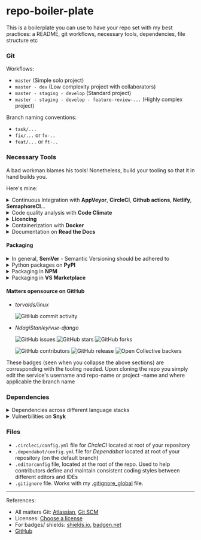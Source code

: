# repo-boiler-plate

This is a boilerplate you can use to have your repo set with my best practices: a README, git workflows, necessary tools, dependencies, file structure etc

### Git

Workflows:
- `master` (Simple solo project)
- `master - dev` (Low complexity project with collaborators)
- `master - staging - develop` (Standard project)
- `master - staging - develop - feature-review-...` (Highly complex project)

Branch naming conventions:
- `task/...`
- `fix/...` or `fx-..`
- `feat/...` or `ft-..`

### Necessary Tools
A bad workman blames his tools! Nonetheless, build your tooling so that it in hand builds you.

Here's mine:
<details>
  <summary>Continuous Integration with <b>AppVeyor</b>, <b>CircleCI</b>, <b>Github actions</b>, <b>Netlify</b>, <b>SemaphoreCI</b>...</summary>

  ![AppVeyor](https://img.shields.io/appveyor/build/electron-bot/electron)
  ![CircleCI](https://img.shields.io/circleci/build/github/workforce-data-initiative/tpot-abacus)
  ![GitHub Workflow Status](https://img.shields.io/github/workflow/status/github/hub/CI)
  ![Netlify](https://img.shields.io/netlify/ba0b4698-8569-4e8d-bfca-b7bff0cfee57)
  [![Build Status](https://semaphoreci.com/api/v1/stanmd/vue-django/branches/master/shields_badge.svg)](https://semaphoreci.com/stanmd/vue-django)
</details>

<details>
  <summary>Code quality analysis with <b>Code Climate</b></summary>

  ![Code Climate coverage](https://img.shields.io/codeclimate/coverage/NdagiStanley/django_girls_complete)
  ![Code Climate issues](https://img.shields.io/codeclimate/issues/NdagiStanley/django_girls_complete)
  ![Code Climate maintainability](https://img.shields.io/codeclimate/maintainability/NdagiStanley/django_girls_complete)
  ![Code Climate lines of code](https://badgen.net/codeclimate/loc/NdagiStanley/django_girls_complete)
</details>

<details>
  <summary><b>Licencing</b></summary>

  ![GitHub](https://img.shields.io/github/license/Ndagistanley/repo-boiler-plate)
</details>

<details>
  <summary>Containerization with <b>Docker</b></summary>

  ![Docker Cloud Build Status](https://img.shields.io/docker/cloud/build/stanmd/vue-django)
  ![Docker Pulls](https://img.shields.io/docker/pulls/stanmd/vue-django)

  ![Docker Image Version (latest semver)](https://img.shields.io/docker/v/_/postgres?sort=semver)
  ![Docker Image Size (latest semver)](https://img.shields.io/docker/image-size/_/postgres?sort=semver)
</details>

<details>
  <summary>Documentation on <b>Read the Docs</b></summary>

  ![Read the Docs](https://img.shields.io/readthedocs/black)
</details>

#### Packaging

<details>
  <summary>In general, <b>SemVer</b> - Semantic Versioning should be adhered to</summary>

  ![GitHub package.json version](https://img.shields.io/github/package-json/v/NdagiStanley/lifebuoy)
</details>

<details>
  <summary>Python packages on <b>PyPI</b></summary>

  ![PyPI - Django Version](https://img.shields.io/pypi/djversions/djangorestframework)
  ![PyPI - Python Version](https://img.shields.io/pypi/pyversions/djangorestframework)

  ![PyPI - Wheel](https://img.shields.io/pypi/wheel/pipexec)
  ![PyPI - Implementation](https://img.shields.io/pypi/implementation/pipexec)
  ![PyPI - Downloads](https://img.shields.io/pypi/dm/pipexec)

  ![PyPI - Status](https://img.shields.io/pypi/status/black)

  ![PyPI](https://img.shields.io/pypi/v/abacus-tpot)
</details>

<details>
  <summary>Packaging in <b>NPM</b></summary>

  ![npm](https://img.shields.io/npm/v/vue)

  ![node-current](https://img.shields.io/node/v/http-server)
</details>

<details>
  <summary>Packaging in <b>VS Marketplace</b></summary>

  ![Visual Studio Marketplace Installs](https://img.shields.io/visual-studio-marketplace/i/NdagiStanley.lifebuoy)
  ![Visual Studio Marketplace Downloads](https://img.shields.io/visual-studio-marketplace/d/NdagiStanley.lifebuoy)
  ![Visual Studio Marketplace Ratings](https://badgen.net/vs-marketplace/rating/NdagiStanley.lifebuoy)
</details>

#### Matters opensource on GitHub

- *torvalds/linux*

  ![GitHub commit activity](https://img.shields.io/github/commit-activity/m/torvalds/linux)

- *NdagiStanley/vue-django*

  ![GitHub issues](https://img.shields.io/github/issues/NdagiStanley/vue-django)
  ![GitHub stars](https://img.shields.io/github/stars/NdagiStanley/vue-django?style=social)
  ![GitHub forks](https://badgen.net/github/forks/NdagiStanley/vue-django)

  ![GitHub contributors](https://badgen.net/github/contributors/zricethezav/gitleaks)
  ![GitHub release](https://badgen.net/github/release/zricethezav/gitleaks)
  ![Open Collective backers](https://badgen.net/opencollective/backers/gitleaks)

These badges (seen when you collapse the above sections) are corresponding with the tooling needed. Upon cloning the repo you simply edit the service's username and repo-name or project -name and where applicable the branch name

### Dependencies

<details>
  <summary>Dependencies across different language stacks</summary>

  I use **Dependabot**, **WhiteSource Renovate**, **Synk** (now that Greenkeeper will be no more) and **Libraries**

  ![Dependabot](https://badgen.net/dependabot/NdagiStanley/codango?icon=dependabot)

- NPM dependencies with [David DM](https://david-dm.org/)

  ![David](https://img.shields.io/david/vuejs/vue)

- OpenSource libraries with [Libraries](libraries.io)

  ![Libraries.io dependency status for GitHub repo](https://img.shields.io/librariesio/github/NdagiStanley/vue-django)

- Python dependencies with [Requires](requires.io)

  ![Requires.io](https://img.shields.io/requires/github/NdagiStanley/django_girls_complete)
</details>

<details>
  <summary>Vulnerbilities on <b>Snyk</b></summary>

  ![Snyk Vulnerabilities for GitHub Repo](https://img.shields.io/snyk/vulnerabilities/github/NdagiStanley/vue-django)
</details>

### Files
- `.circleci/config.yml` file for *CircleCI* located at root of your repository
- `.dependabot/config.yml` file for *Dependabot* located at root of your repository (on the default branch)
- `.editorconfig` file, located at the root of the repo. Used to help contributors define and maintain consistent coding styles between different editors and IDEs
- `.gitignore` file. Works with my [.gitignore_global](https://github.com/NdagiStanley/dotfiles/blob/master/git/.gitignore_global) file.


---
References:
- All matters Git: [Atlassian](https://www.atlassian.com/git/tutorials), [Git SCM](https://git-scm.com/docs)
- Licenses: [Choose a license][license]
- For badges/ shields: [shields.io][shields], [badgen.net][badgen]
- [GitHub][gh]

[license]: https://choosealicense.com/
[shields]: https://shields.io/
[badgen]: https://badgen.net/
[gh]: https://github.com/features/
